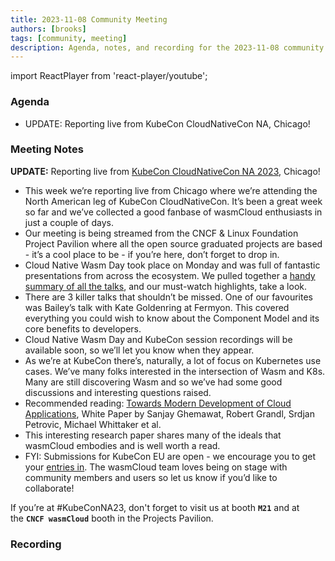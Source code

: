 ```yaml
---
title: 2023-11-08 Community Meeting
authors: [brooks]
tags: [community, meeting]
description: Agenda, notes, and recording for the 2023-11-08 community meeting
---
```


import ReactPlayer from 'react-player/youtube';

### Agenda

- UPDATE: Reporting live from KubeCon CloudNativeCon NA, Chicago!

<!--truncate-->

### Meeting Notes

**UPDATE:** Reporting live from [KubeCon CloudNativeCon NA 2023](https://events.linuxfoundation.org/kubecon-cloudnativecon-north-america/), Chicago!

- This week we’re reporting live from Chicago where we’re attending the North American leg of KubeCon CloudNativeCon. It’s been a great week so far and we’ve collected a good fanbase of wasmCloud enthusiasts in just a couple of days.
- Our meeting is being streamed from the CNCF & Linux Foundation Project Pavilion where all the open source graduated projects are based - it’s a cool place to be - if you’re here, don’t forget to drop in.
- Cloud Native Wasm Day took place on Monday and was full of fantastic presentations from across the ecosystem. We pulled together a [handy summary of all the talks](https://cosmonic.com/blog/industry/kubecon-cloudnativecon-2023-wasm-day-wrap-up), and our must-watch highlights, take a look.
- There are 3 killer talks that shouldn’t be missed. One of our favourites was Bailey’s talk with Kate Goldenring at Fermyon. This covered everything you could wish to know about the Component Model and its core benefits to developers.
- Cloud Native Wasm Day and KubeCon session recordings will be available soon, so we’ll let you know when they appear.
- As we’re at KubeCon there’s, naturally, a lot of focus on Kubernetes use cases. We’ve many folks interested in the intersection of Wasm and K8s. Many are still discovering Wasm and so we’ve had some good discussions and interesting questions raised.
- Recommended reading: [Towards Modern Development of Cloud Applications](https://pages.cs.wisc.edu/~rgrandl/papers/ms.pdf), White Paper by Sanjay Ghemawat, Robert Grandl, Srdjan Petrovic, Michael Whittaker et al.
- This interesting research paper shares many of the ideals that wasmCloud embodies and is well worth a read.
- FYI: Submissions for KubeCon EU are open - we encourage you to get your [entries in](https://events.linuxfoundation.org/kubecon-cloudnativecon-europe/program/cfp/). The wasmCloud team loves being on stage with community members and users so let us know if you’d like to collaborate!

If you’re at #KubeConNA23, don't forget to visit us at booth **`M21`** and at the **`CNCF wasmCloud`** booth in the Projects Pavilion.

### Recording

<ReactPlayer url='https://www.youtube.com/watch?v=zBCUl36SIfg' controls />
